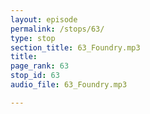```yaml
---
layout: episode
permalink: /stops/63/
type: stop
section_title: 63_Foundry.mp3
title: 
page_rank: 63
stop_id: 63
audio_file: 63_Foundry.mp3

---
```

